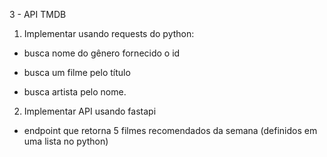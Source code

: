 3 - API TMDB
1) Implementar usando requests do python:

- busca nome do gênero fornecido o id

- busca um filme pelo título

- busca artista pelo nome. 

2) Implementar API usando fastapi

- endpoint que retorna 5 filmes recomendados da semana (definidos em uma lista no python)
